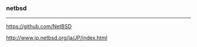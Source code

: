 ### netbsd
---
https://github.com/NetBSD

http://www.jp.netbsd.org/ja/JP/index.html


```
```

```
```

```
```


